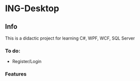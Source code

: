 # ING-Desktop

## Info

This is a didactic project for learning C#, WPF, WCF, SQL Server

### To do:

- Register/Login


### Features

